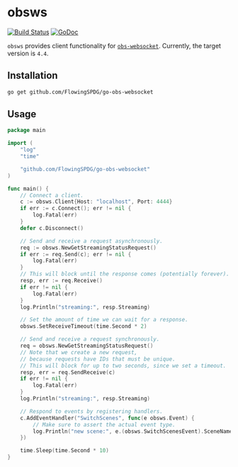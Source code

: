 # obsws

[![Build Status](https://travis-ci.com/FlowingSPDG/go-obs-websocket.svg?branch=master)](https://travis-ci.com/FlowingSPDG/go-obs-websocket)
[![GoDoc](https://godoc.org/github.com/FlowingSPDG/go-obs-websocket?status.svg)](https://godoc.org/github.com/FlowingSPDG/go-obs-websocket)

`obsws` provides client functionality for [`obs-websocket`](https://github.com/Palakis/obs-websocket).
Currently, the target version is `4.4`.

## Installation

```sh
go get github.com/FlowingSPDG/go-obs-websocket
```

## Usage

```go
package main

import (
	"log"
	"time"

	"github.com/FlowingSPDG/go-obs-websocket"
)

func main() {
	// Connect a client.
	c := obsws.Client{Host: "localhost", Port: 4444}
	if err := c.Connect(); err != nil {
		log.Fatal(err)
	}
	defer c.Disconnect()

	// Send and receive a request asynchronously.
	req := obsws.NewGetStreamingStatusRequest()
	if err := req.Send(c); err != nil {
		log.Fatal(err)
	}
	// This will block until the response comes (potentially forever).
	resp, err := req.Receive()
	if err != nil {
		log.Fatal(err)
	}
	log.Println("streaming:", resp.Streaming)

	// Set the amount of time we can wait for a response.
	obsws.SetReceiveTimeout(time.Second * 2)

	// Send and receive a request synchronously.
	req = obsws.NewGetStreamingStatusRequest()
	// Note that we create a new request,
	// because requests have IDs that must be unique.
	// This will block for up to two seconds, since we set a timeout.
	resp, err = req.SendReceive(c)
	if err != nil {
		log.Fatal(err)
	}
	log.Println("streaming:", resp.Streaming)

	// Respond to events by registering handlers.
	c.AddEventHandler("SwitchScenes", func(e obsws.Event) {
		// Make sure to assert the actual event type.
		log.Println("new scene:", e.(obsws.SwitchScenesEvent).SceneName)
	})

	time.Sleep(time.Second * 10)
}
```
